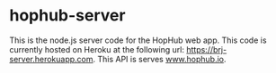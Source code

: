 # hophub-server

This is the node.js server code for the HopHub web app. This code is currently hosted on Heroku at 
the following url: https://brj-server.herokuapp.com. This API is serves www.hophub.io.
